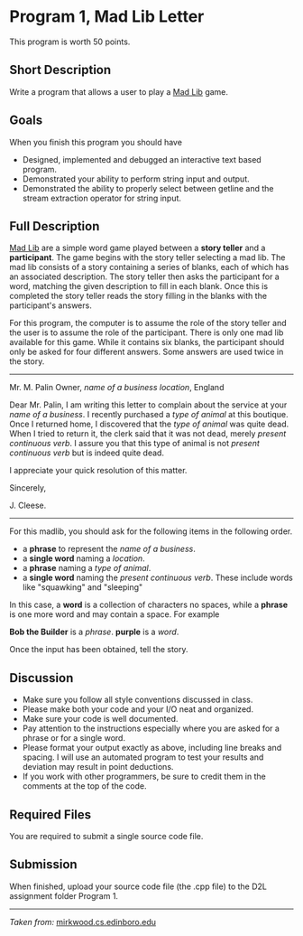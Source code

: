 # Program 1, Mad Lib Letter
This program is worth 50 points.

## Short Description
Write a program that allows a user to play a [Mad Lib](https://en.wikipedia.org/wiki/Mad_Libs) game.

## Goals
When you finish this program you should have 
* Designed, implemented and debugged an interactive text based program.
* Demonstrated your ability to perform string input and output.
* Demonstrated the ability to properly select between getline and the stream extraction operator for string input.

## Full Description
[Mad Lib](https://en.wikipedia.org/wiki/Mad_Libs) are a simple word game played between a **story teller** and a **participant**. 
The game begins with the story teller selecting a mad lib. The mad lib consists of a story containing a series of blanks, each of 
which has an associated description. The story teller then asks the participant for a word, matching the given description to fill 
in each blank. Once this is completed the story teller reads the story filling in the blanks with the participant's answers.

For this program, the computer is to assume the role of the story teller and the user is to assume the role of the participant. 
There is only one mad lib available for this game. While it contains six blanks, the participant should only be asked for four different 
answers. Some answers are used twice in the story.

---
Mr. M. Palin
Owner, *name of a business*
*location*, England

Dear Mr. Palin,
I am writing  this letter to complain about the service at 
your *name of a business*.
I recently purchased a *type of animal* at this boutique.  Once
I returned home, I discovered that the *type of animal* was 
quite dead.  When I tried to return it, the clerk said that it was 
not dead, merely *present continuous verb*.  I assure you that this 
type of animal is not *present continuous verb* but is indeed 
quite dead.

I appreciate your quick resolution of this matter.

Sincerely,

J. Cleese.

---

For this madlib, you should ask for the following items in the following order.
* a **phrase** to represent the *name of a business*.
* a **single word** naming a *location*.
* a **phrase** naming a *type of animal*.
* a **single word** naming the *present continuous verb*. These include words like "squawking" and "sleeping"

In this case, a **word** is a collection of characters no spaces, while a **phrase** is one more word and may contain a space. For example

**Bob the Builder** is a *phrase*.
**purple** is a *word*.

Once the input has been obtained, tell the story.

## Discussion
* Make sure you follow all style conventions discussed in class.
* Please make both your code and your I/O neat and organized.
* Make sure your code is well documented.
* Pay attention to the instructions especially where you are asked for a phrase or for a single word.
* Please format your output exactly as above, including line breaks and spacing. I will use an automated program to test your results and deviation may result in point deductions.
* If you work with other programmers, be sure to credit them in the comments at the top of the code.

## Required Files
You are required to submit a single source code file.

## Submission
When finished, upload your source code file (the .cpp file) to the D2L assignment folder Program 1.

---

*Taken from:* [mirkwood.cs.edinboro.edu](https://mirkwood.cs.edinboro.edu/~bennett/class/csci130/fall2021/programs/one/index.html)
